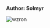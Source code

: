 <b>Author: Solmyr</b><br>

![wzron](https://github.com/yuankong666/Ultimate-RAT-Collection/assets/128066597/a4ee917d-c50d-48c2-ac84-5bfe4a1df1fe)
